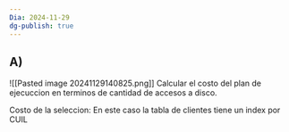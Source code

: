 ```yaml
---
Dia: 2024-11-29
dg-publish: true
---
```

## A) 

![[Pasted image 20241129140825.png]]
Calcular el costo del plan de ejecuccion en terminos de cantidad de accesos a disco. 


Costo de la seleccion:
En este caso la tabla de clientes tiene un index por CUIL

